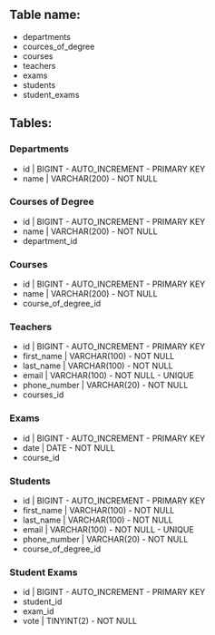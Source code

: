 <!-- 
Modellare la struttura di un database per memorizzare tutti i dati riguardanti una università:

sono presenti diversi Dipartimenti (es.: Lettere e Filosofia, Matematica, Ingegneria ecc.);
ogni Dipartimento offre più Corsi di Laurea (es.: Civiltà e Letterature Classiche, Informatica, Ingegneria Elettronica ecc..)
ogni Corso di Laurea prevede diversi Corsi (es.: Letteratura Latina, Sistemi Operativi 1, Analisi Matematica 2 ecc.);
ogni Corso può essere tenuto da diversi Insegnanti;
ogni Corso prevede più appelli d'Esame;
ogni Studente è iscritto ad un solo Corso di Laurea;
ogni Studente può iscriversi a più appelli di Esame;

per ogni appello d'Esame a cui lo Studente ha partecipato, è necessario memorizzare il voto ottenuto, anche se non sufficiente. Pensiamo a quali entità (tabelle) creare per il nostro database e cerchiamo poi di stabilirne le relazioni. Infine, andiamo a definire le colonne e i tipi di dato di ogni tabella. 
-->


## Table name:
- departments
- cources_of_degree
- courses
- teachers
- exams
- students
- student_exams

## Tables:

### Departments
- id | BIGINT - AUTO_INCREMENT - PRIMARY KEY
- name | VARCHAR(200) - NOT NULL

### Courses of Degree
- id | BIGINT - AUTO_INCREMENT - PRIMARY KEY
- name | VARCHAR(200) - NOT NULL
- department_id 

### Courses
- id | BIGINT - AUTO_INCREMENT - PRIMARY KEY
- name | VARCHAR(200) - NOT NULL
- course_of_degree_id 

### Teachers
- id | BIGINT - AUTO_INCREMENT - PRIMARY KEY
- first_name | VARCHAR(100) - NOT NULL
- last_name | VARCHAR(100) - NOT NULL
- email | VARCHAR(100) - NOT NULL - UNIQUE
- phone_number | VARCHAR(20) - NOT NULL
- courses_id

### Exams
- id | BIGINT - AUTO_INCREMENT - PRIMARY KEY
- date | DATE - NOT NULL
- course_id

### Students
- id | BIGINT - AUTO_INCREMENT - PRIMARY KEY
- first_name | VARCHAR(100) - NOT NULL
- last_name | VARCHAR(100) - NOT NULL
- email | VARCHAR(100) - NOT NULL - UNIQUE
- phone_number | VARCHAR(20) - NOT NULL
- course_of_degree_id

### Student Exams
- id | BIGINT - AUTO_INCREMENT - PRIMARY KEY
- student_id
- exam_id
- vote | TINYINT(2) - NOT NULL


